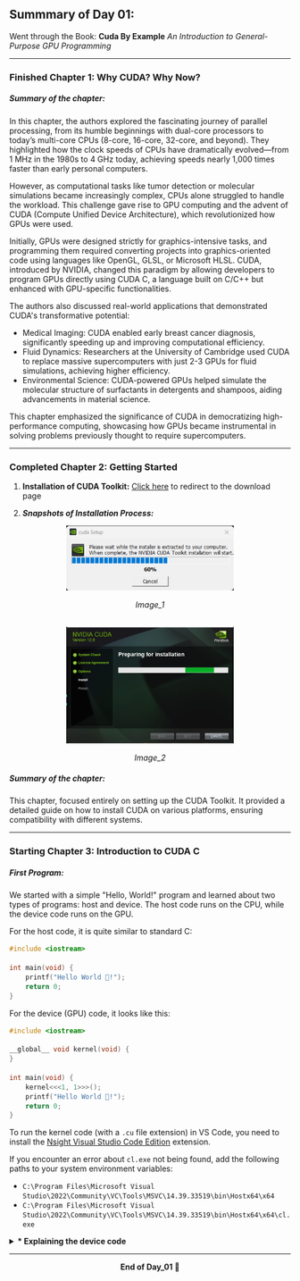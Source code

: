 ## Summmary of Day 01: 

Went through the Book: **Cuda By Example** _An Introduction to General-Purpose GPU Programming_

---

### Finished Chapter 1: **Why CUDA? Why Now?**

##### _Summary of the chapter_:
In this chapter, the authors explored the fascinating journey of parallel processing, from its humble beginnings with dual-core processors to today’s multi-core CPUs (8-core, 16-core, 32-core, and beyond). They highlighted how the clock speeds of CPUs have dramatically evolved—from 1 MHz in the 1980s to 4 GHz today, achieving speeds nearly 1,000 times faster than early personal computers.

However, as computational tasks like tumor detection or molecular simulations became increasingly complex, CPUs alone struggled to handle the workload. This challenge gave rise to GPU computing and the advent of CUDA (Compute Unified Device Architecture), which revolutionized how GPUs were used.

Initially, GPUs were designed strictly for graphics-intensive tasks, and programming them required converting projects into graphics-oriented code using languages like OpenGL, GLSL, or Microsoft HLSL. CUDA, introduced by NVIDIA, changed this paradigm by allowing developers to program GPUs directly using CUDA C, a language built on C/C++ but enhanced with GPU-specific functionalities.

The authors also discussed real-world applications that demonstrated CUDA's transformative potential:

- Medical Imaging: CUDA enabled early breast cancer diagnosis, significantly speeding up and improving computational efficiency.
- Fluid Dynamics: Researchers at the University of Cambridge used CUDA to replace massive supercomputers with just 2-3 GPUs for fluid simulations, achieving higher efficiency.
- Environmental Science: CUDA-powered GPUs helped simulate the molecular structure of surfactants in detergents and shampoos, aiding advancements in material science.

This chapter emphasized the significance of CUDA in democratizing high-performance computing, showcasing how GPUs became instrumental in solving problems previously thought to require supercomputers.

---

### Completed Chapter 2: **Getting Started**

1. **Installation of CUDA Toolkit:** [Click here](https://developer.nvidia.com/cuda-downloads) to redirect to the download page

2. **_Snapshots of Installation Process:_**
<div align = "center">
    <img src= "./images/installing.jpg" width = "300px">
    <p><i>Image_1</i></p>
    <br>
    <img src="./images/setup.jpg" width="300px">
    <p><i>Image_2</i></p>
</div>

##### _Summary of the chapter_:
This chapter, focused entirely on setting up the CUDA Toolkit. It provided a detailed guide on how to install CUDA on various platforms, ensuring compatibility with different systems.

---

### Starting Chapter 3: **Introduction to CUDA C**

##### First Program: 

We started with a simple "Hello, World!" program and learned about two types of programs: host and device. The host code runs on the CPU, while the device code runs on the GPU.

For the host code, it is quite similar to standard C:
```cpp
#include <iostream>

int main(void) {
    printf("Hello World 👋!");
    return 0;
}
```

For the device (GPU) code, it looks like this:
```cpp
#include <iostream>

__global__ void kernel(void) {
}

int main(void) {
    kernel<<<1, 1>>>();
    printf("Hello World 👋!");
    return 0;
}
```

To run the kernel code (with a `.cu` file extension) in VS Code, you need to install the [Nsight Visual Studio Code Edition](https://marketplace.visualstudio.com/items?itemName=nvidia.nsight-vscode-edition) extension.

If you encounter an error about `cl.exe` not being found, add the following paths to your system environment variables:

- `C:\Program Files\Microsoft Visual Studio\2022\Community\VC\Tools\MSVC\14.39.33519\bin\Hostx64\x64`
- `C:\Program Files\Microsoft Visual Studio\2022\Community\VC\Tools\MSVC\14.39.33519\bin\Hostx64\x64\cl.exe`

<details>
    <summary>
     <b>* Explaining the device code</b>
    </summary>
    <ul>
        <li>The syntax <code>__global__ void kernel(void)</code> defines a function called <code>kernel</code> that runs on the GPU. The <code>__global__</code> keyword indicates that this function can be called from the host (CPU) and will execute on the device (GPU).</li>
        <li>The triple angle brackets <code>&lt;&lt;&lt;1, 1&gt;&gt;&gt;</code> specify the execution configuration for the kernel, where the first parameter is the number of thread blocks and the second parameter is the number of threads per block.</li>
    </ul>
</details>
    </ul>
</details>

---
<div align="center">
    <b>
        End of Day_01 🫡
    </b>
</div>

